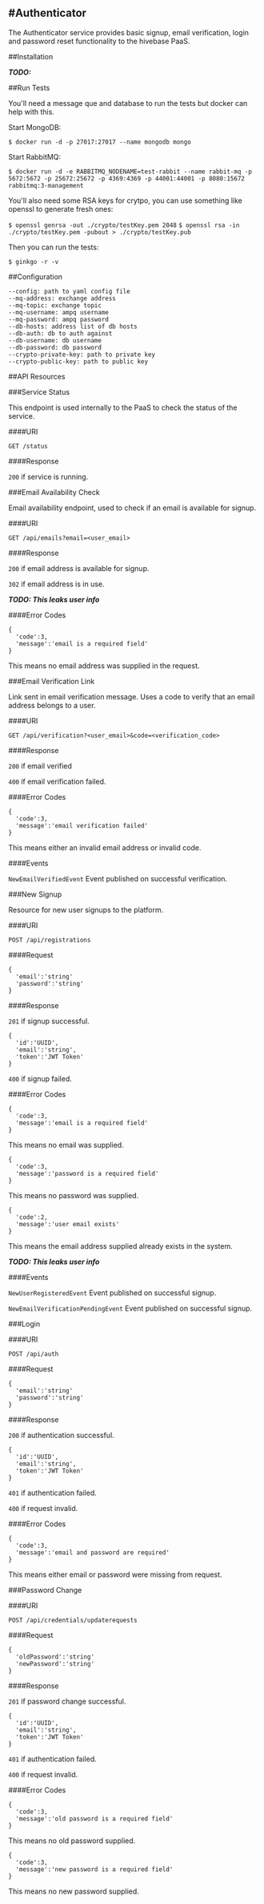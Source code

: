 #Authenticator
---

The Authenticator service provides basic signup, email verification, login and password reset functionality to the hivebase PaaS.

##Installation

***TODO:***

##Run Tests

You'll need a message que and database to run the tests but docker can help with this.

Start MongoDB:

`$ docker run -d -p 27017:27017 --name mongodb mongo`

Start RabbitMQ:

`$ docker run -d -e RABBITMQ_NODENAME=test-rabbit --name rabbit-mq -p 5672:5672 -p 25672:25672 -p 4369:4369 -p 44001:44001 -p 8080:15672 rabbitmq:3-management`

You'll also need some RSA keys for crytpo, you can use something like openssl to generate fresh ones:

`$ openssl genrsa -out ./crypto/testKey.pem 2048`
`$ openssl rsa -in ./crypto/testKey.pem -pubout > ./crypto/testKey.pub`

Then you can run the tests:

`$ ginkgo -r -v`

##Configuration
```
--config: path to yaml config file
--mq-address: exchange address
--mq-topic: exchange topic
--mq-username: ampq username
--mq-password: ampq password
--db-hosts: address list of db hosts
--db-auth: db to auth against
--db-username: db username
--db-password: db password
--crypto-private-key: path to private key
--crypto-public-key: path to public key
```
##API Resources

###Service Status

This endpoint is used internally to the PaaS to check the status of the service.

####URI

`GET /status`

####Response

`200` if service is running.

###Email Availability Check

Email availability endpoint, used to check if an email is available for signup.

####URI

`GET /api/emails?email=<user_email>`

####Response

`200` if email address is available for signup.

`302` if email address is in use.

***TODO: This leaks user info***

####Error Codes

```
{
  'code':3,
  'message':'email is a required field'
}
```
This means no email address was supplied in the request. 

###Email Verification Link

Link sent in email verification message. Uses a code to verify that an email address belongs to a user.

####URI

`GET /api/verification?<user_email>&code=<verification_code>`

####Response

`200` if email verified

`400` if email verification failed.

####Error Codes

```
{
  'code':3,
  'message':'email verification failed'
}
```
This means either an invalid email address or invalid code.

####Events

`NewEmailVerifiedEvent` Event published on successful verification.

###New Signup

Resource for new user signups to the platform.

####URI

`POST /api/registrations`

####Request

```
{
  'email':'string'
  'password':'string'
}
```

####Response

`201` if signup successful.

```
{
  'id':'UUID',
  'email':'string',
  'token':'JWT Token'
}
```

`400` if signup failed.

####Error Codes

```
{
  'code':3,
  'message':'email is a required field'
}
```
This means no email was supplied.

```
{
  'code':3,
  'message':'password is a required field'
}
```
This means no password was supplied.

```
{
  'code':2,
  'message':'user email exists'
}
```
This means the email address supplied already exists in the system.

***TODO: This leaks user info***

####Events

`NewUserRegisteredEvent` Event published on successful signup.

`NewEmailVerificationPendingEvent` Event published on successful signup.

###Login

####URI

`POST /api/auth`

####Request

```
{
  'email':'string'
  'password':'string'
}
```

####Response

`200` if authentication successful.

```
{
  'id':'UUID',
  'email':'string',
  'token':'JWT Token'
}
```

`401` if authentication failed.

`400` if request invalid.

####Error Codes

```
{
  'code':3,
  'message':'email and password are required'
}
```
This means either email or password were missing from request.

###Password Change

####URI

`POST /api/credentials/updaterequests`

####Request

```
{
  'oldPassword':'string'
  'newPassword':'string'
}
```

####Response

`201` if password change successful.

```
{
  'id':'UUID',
  'email':'string',
  'token':'JWT Token'
}
```

`401` if authentication failed.

`400` if request invalid.

####Error Codes

```
{
  'code':3,
  'message':'old password is a required field'
}
```
This means no old password supplied.

```
{
  'code':3,
  'message':'new password is a required field'
}
```
This means no new password supplied.